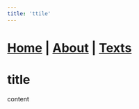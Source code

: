 ```yaml
---
title: 'ttile'
---
```

# [Home](https://ga0wei.github.io/) |   [About](about)  |   [Texts](allTexts)
#  title

content


